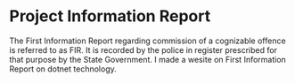 # Project Information Report

The First Information Report regarding commission of a cognizable offence is referred to as FIR. It is recorded by the police in register prescribed for that purpose by the State Government. I made a wesite on First Information Report on dotnet technology.
